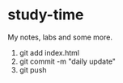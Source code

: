 # study-time
My notes, labs and some more.

1. git add index.html
2. git commit -m "daily update"
3. git push
